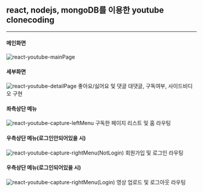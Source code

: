 <h2>react, nodejs, mongoDB를 이용한 youtube clonecoding</h2>
<hr/>

#### 메인화면
![react-youtube-mainPage](https://user-images.githubusercontent.com/74160659/109466511-285c4a80-7aad-11eb-8b48-103ed63b7a82.PNG)


#### 세부화면
![react-youtube-detailPage](https://user-images.githubusercontent.com/74160659/109466519-2c886800-7aad-11eb-8ab6-7cdc4b33a42b.PNG)
좋아요/싫어요 및 댓글 대댓글, 구독여부, 사이드비디오 구현

#### 좌측상단 메뉴
![react-youtube-capture-leftMenu](https://user-images.githubusercontent.com/74160659/109466549-3e6a0b00-7aad-11eb-9ae7-e6f36ee27cde.PNG)
구독한 페이지 리스트 및 홈 라우팅

#### 우측상단 메뉴(로그인안되어있을 시)
![react-youtube-capture-rightMenu(NotLogin)](https://user-images.githubusercontent.com/74160659/109466409-0367d780-7aad-11eb-8201-2adba9fb0ec4.PNG)
회원가입 및 로그인 라우팅

#### 우측상단 메뉴(로그인되어있을 시)
![react-youtube-capture-rightMenu(Login)](https://user-images.githubusercontent.com/74160659/109466545-3a3ded80-7aad-11eb-80c9-b87573d061d9.PNG)
영상 업로드 및 로그아웃 라우팅
